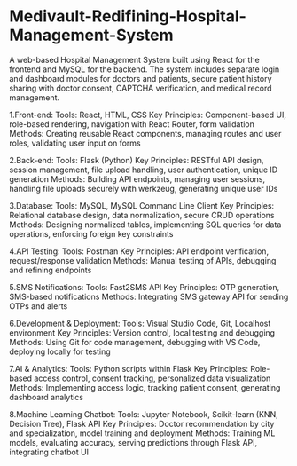 # Medivault-Redifining-Hospital-Management-System
A web-based Hospital Management System built using React for the frontend and MySQL for the backend. The system includes separate login and dashboard modules for doctors and patients, secure patient history sharing with doctor consent, CAPTCHA verification, and medical record management.

1.Front-end:
Tools: React, HTML, CSS
Key Principles: Component-based UI, role-based rendering, navigation with React Router, form validation
Methods: Creating reusable React components, managing routes and user roles, validating user input on forms

2.Back-end:
Tools: Flask (Python)
Key Principles: RESTful API design, session management, file upload handling, user authentication, unique ID generation
Methods: Building API endpoints, managing user sessions, handling file uploads securely with werkzeug, generating unique user IDs

3.Database:
Tools: MySQL, MySQL Command Line Client
Key Principles: Relational database design, data normalization, secure CRUD operations
Methods: Designing normalized tables, implementing SQL queries for data operations, enforcing foreign key constraints

4.API Testing:
Tools: Postman
Key Principles: API endpoint verification, request/response validation
Methods: Manual testing of APIs, debugging and refining endpoints

5.SMS Notifications:
Tools: Fast2SMS API
Key Principles: OTP generation, SMS-based notifications
Methods: Integrating SMS gateway API for sending OTPs and alerts

6.Development & Deployment:
Tools: Visual Studio Code, Git, Localhost environment
Key Principles: Version control, local testing and debugging
Methods: Using Git for code management, debugging with VS Code, deploying locally for testing

7.AI & Analytics:
Tools: Python scripts within Flask
Key Principles: Role-based access control, consent tracking, personalized data visualization
Methods: Implementing access logic, tracking patient consent, generating dashboard analytics

8.Machine Learning Chatbot:
Tools: Jupyter Notebook, Scikit-learn (KNN, Decision Tree), Flask API
Key Principles: Doctor recommendation by city and specialization, model training and deployment
Methods: Training ML models, evaluating accuracy, serving predictions through Flask API, integrating chatbot UI
